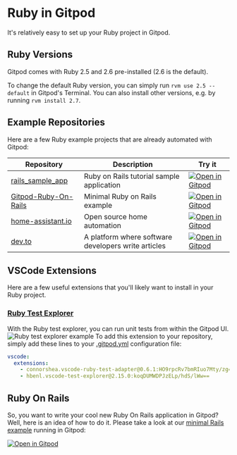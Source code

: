 # Ruby in Gitpod

It's relatively easy to set up your Ruby project in Gitpod.

## Ruby Versions

Gitpod comes with Ruby 2.5 and 2.6 pre-installed (2.6 is the default).

To change the default Ruby version, you can simply run `rvm use 2.5 --default` in Gitpod's Terminal. You can also install other versions, e.g. by running `rvm install 2.7`.

## Example Repositories

Here are a few Ruby example projects that are already automated with Gitpod:

<div class="table-container">

| Repository                                                                | Description                                         | Try it                                                                                                                                   |
| ------------------------------------------------------------------------- | --------------------------------------------------- | ---------------------------------------------------------------------------------------------------------------------------------------- |
| [rails_sample_app](https://github.com/gitpod-io/rails_sample_app)         | Ruby on Rails tutorial sample application           | [![Open in Gitpod](https://gitpod.io/button/open-in-gitpod.svg)](https://gitpod.io/#https://github.com/gitpod-io/rails_sample_app)       |
| [Gitpod-Ruby-On-Rails](https://github.com/gitpod-io/Gitpod-Ruby-On-Rails) | Minimal Ruby on Rails example                       | [![Open in Gitpod](https://gitpod.io/button/open-in-gitpod.svg)](https://gitpod.io/#https://github.com/gitpod-io/Gitpod-Ruby-On-Rails)   |
| [home-assistant.io](https://github.com/home-assistant/home-assistant.io)  | Open source home automation                         | [![Open in Gitpod](https://gitpod.io/button/open-in-gitpod.svg)](https://gitpod.io/#https://github.com/home-assistant/home-assistant.io) |
| [dev.to](https://github.com/thepracticaldev/dev.to)                       | A platform where software developers write articles | [![Open in Gitpod](https://gitpod.io/button/open-in-gitpod.svg)](https://gitpod.io/#https://github.com/thepracticaldev/dev.to)           |

 </div>

## VSCode Extensions

Here are a few useful extensions that you'll likely want to install in your Ruby project.

### [Ruby Test Explorer](https://marketplace.visualstudio.com/items?itemName=connorshea.vscode-ruby-test-adapter)

With the Ruby test explorer, you can run unit tests from within the Gitpod UI.
![Ruby test explorer example](../images/ruby_test_ui.png)
To add this extension to your repository, simply add these lines to your [.gitpod.yml](https://www.gitpod.io/docs/config-gitpod-file/) configuration file:

```YAML
vscode:
  extensions:
    - connorshea.vscode-ruby-test-adapter@0.6.1:HO9rpcRv7bmRIuo7Mty/zg==
    - hbenl.vscode-test-explorer@2.15.0:koqDUMWDPJzELp/hdS/lWw==
```

## Ruby On Rails

So, you want to write your cool new Ruby On Rails application in Gitpod? Well, here is an idea of how to do it. Please take a look at our [minimal Rails example](https://github.com/gitpod-io/Gitpod-Ruby-On-Rails) running in Gitpod:

[![Open in Gitpod](https://gitpod.io/button/open-in-gitpod.svg)](https://gitpod.io/#https://github.com/gitpod-io/Gitpod-Ruby-On-Rails)
